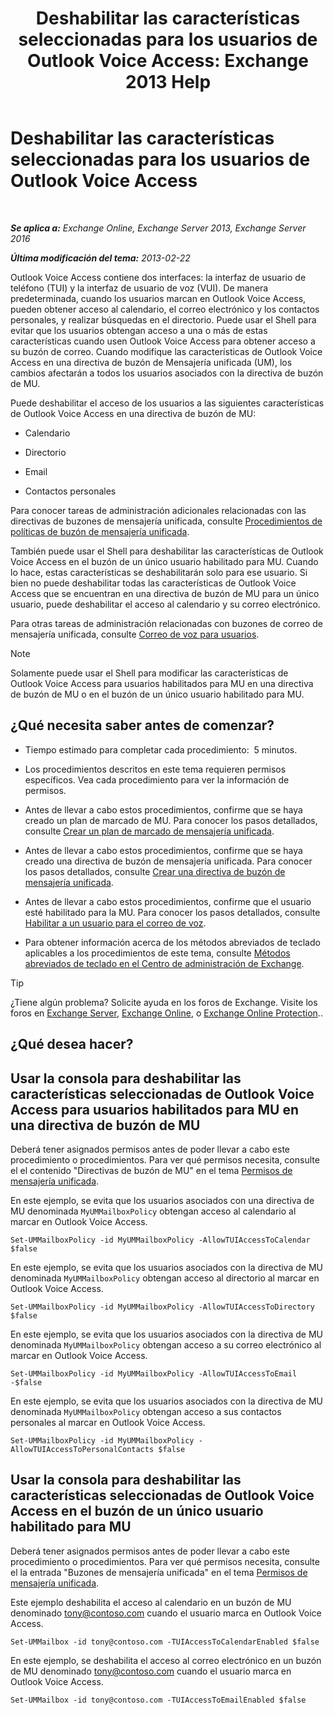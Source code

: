 ﻿---
title: 'Deshabilitar las características seleccionadas para los usuarios de Outlook Voice Access: Exchange 2013 Help'
TOCTitle: Deshabilitar las características seleccionadas para los usuarios de Outlook Voice Access
ms:assetid: 37421edf-af60-4ca9-9e8b-262b8b851607
ms:mtpsurl: https://technet.microsoft.com/es-es/library/Gg602126(v=EXCHG.150)
ms:contentKeyID: 50556779
ms.date: 05/22/2018
mtps_version: v=EXCHG.150
ms.translationtype: MT
---

# Deshabilitar las características seleccionadas para los usuarios de Outlook Voice Access

 

_**Se aplica a:** Exchange Online, Exchange Server 2013, Exchange Server 2016_

_**Última modificación del tema:** 2013-02-22_

Outlook Voice Access contiene dos interfaces: la interfaz de usuario de teléfono (TUI) y la interfaz de usuario de voz (VUI). De manera predeterminada, cuando los usuarios marcan en Outlook Voice Access, pueden obtener acceso al calendario, el correo electrónico y los contactos personales, y realizar búsquedas en el directorio. Puede usar el Shell para evitar que los usuarios obtengan acceso a una o más de estas características cuando usen Outlook Voice Access para obtener acceso a su buzón de correo. Cuando modifique las características de Outlook Voice Access en una directiva de buzón de Mensajería unificada (UM), los cambios afectarán a todos los usuarios asociados con la directiva de buzón de MU.

Puede deshabilitar el acceso de los usuarios a las siguientes características de Outlook Voice Access en una directiva de buzón de MU:

  - Calendario

  - Directorio

  - Email

  - Contactos personales

Para conocer tareas de administración adicionales relacionadas con las directivas de buzones de mensajería unificada, consulte [Procedimientos de políticas de buzón de mensajería unificada](um-mailbox-policy-procedures-exchange-2013-help.md).

También puede usar el Shell para deshabilitar las características de Outlook Voice Access en el buzón de un único usuario habilitado para MU. Cuando lo hace, estas características se deshabilitarán solo para ese usuario. Si bien no puede deshabilitar todas las características de Outlook Voice Access que se encuentran en una directiva de buzón de MU para un único usuario, puede deshabilitar el acceso al calendario y su correo electrónico.

Para otras tareas de administración relacionadas con buzones de correo de mensajería unificada, consulte [Correo de voz para usuarios](voice-mail-for-users-exchange-2013-help.md).


> [!NOTE]
> Solamente puede usar el Shell para modificar las características de Outlook&nbsp;Voice Access para usuarios habilitados para MU en una directiva de buzón de MU o en el buzón de un único usuario habilitado para MU.



## ¿Qué necesita saber antes de comenzar?

  - Tiempo estimado para completar cada procedimiento:  5 minutos.

  - Los procedimientos descritos en este tema requieren permisos específicos. Vea cada procedimiento para ver la información de permisos.

  - Antes de llevar a cabo estos procedimientos, confirme que se haya creado un plan de marcado de MU. Para conocer los pasos detallados, consulte [Crear un plan de marcado de mensajería unificada](create-a-um-dial-plan-exchange-2013-help.md).

  - Antes de llevar a cabo estos procedimientos, confirme que se haya creado una directiva de buzón de mensajería unificada. Para conocer los pasos detallados, consulte [Crear una directiva de buzón de mensajería unificada](create-a-um-mailbox-policy-exchange-2013-help.md).

  - Antes de llevar a cabo estos procedimientos, confirme que el usuario esté habilitado para la MU. Para conocer los pasos detallados, consulte [Habilitar a un usuario para el correo de voz](enable-a-user-for-voice-mail-exchange-2013-help.md).

  - Para obtener información acerca de los métodos abreviados de teclado aplicables a los procedimientos de este tema, consulte [Métodos abreviados de teclado en el Centro de administración de Exchange](keyboard-shortcuts-in-the-exchange-admin-center-exchange-online-protection-help.md).


> [!TIP]
> ¿Tiene algún problema? Solicite ayuda en los foros de Exchange. Visite los foros en <A href="https://go.microsoft.com/fwlink/p/?linkid=60612">Exchange Server</A>, <A href="https://go.microsoft.com/fwlink/p/?linkid=267542">Exchange Online</A>, o <A href="https://go.microsoft.com/fwlink/p/?linkid=285351">Exchange Online Protection</A>..



## ¿Qué desea hacer?

## Usar la consola para deshabilitar las características seleccionadas de Outlook Voice Access para usuarios habilitados para MU en una directiva de buzón de MU

Deberá tener asignados permisos antes de poder llevar a cabo este procedimiento o procedimientos. Para ver qué permisos necesita, consulte el el contenido "Directivas de buzón de MU" en el tema [Permisos de mensajería unificada](unified-messaging-permissions-exchange-2013-help.md).

En este ejemplo, se evita que los usuarios asociados con una directiva de MU denominada `MyUMMailboxPolicy` obtengan acceso al calendario al marcar en Outlook Voice Access.

    Set-UMMailboxPolicy -id MyUMMailboxPolicy -AllowTUIAccessToCalendar $false

En este ejemplo, se evita que los usuarios asociados con la directiva de MU denominada `MyUMMailboxPolicy` obtengan acceso al directorio al marcar en Outlook Voice Access.

    Set-UMMailboxPolicy -id MyUMMailboxPolicy -AllowTUIAccessToDirectory $false

En este ejemplo, se evita que los usuarios asociados con la directiva de MU denominada `MyUMMailboxPolicy` obtengan acceso a su correo electrónico al marcar en Outlook Voice Access.

    Set-UMMailboxPolicy -id MyUMMailboxPolicy -AllowTUIAccessToEmail -$false

En este ejemplo, se evita que los usuarios asociados con la directiva de MU denominada `MyUMMailboxPolicy` obtengan acceso a sus contactos personales al marcar en Outlook Voice Access.

    Set-UMMailboxPolicy -id MyUMMailboxPolicy -AllowTUIAccessToPersonalContacts $false

## Usar la consola para deshabilitar las características seleccionadas de Outlook Voice Access en el buzón de un único usuario habilitado para MU

Deberá tener asignados permisos antes de poder llevar a cabo este procedimiento o procedimientos. Para ver qué permisos necesita, consulte el la entrada "Buzones de mensajería unificada" en el tema [Permisos de mensajería unificada](unified-messaging-permissions-exchange-2013-help.md).

Este ejemplo deshabilita el acceso al calendario en un buzón de MU denominado tony@contoso.com cuando el usuario marca en Outlook Voice Access.

    Set-UMMailbox -id tony@contoso.com -TUIAccessToCalendarEnabled $false

En este ejemplo, se deshabilita el acceso al correo electrónico en un buzón de MU denominado tony@contoso.com cuando el usuario marca en Outlook Voice Access.

    Set-UMMailbox -id tony@contoso.com -TUIAccessToEmailEnabled $false

